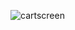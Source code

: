![cartscreen](https://github.com/arin-cruv/craver-cart/assets/141152925/0f867ec4-47ab-4d22-98ae-4074d8ff8506)

